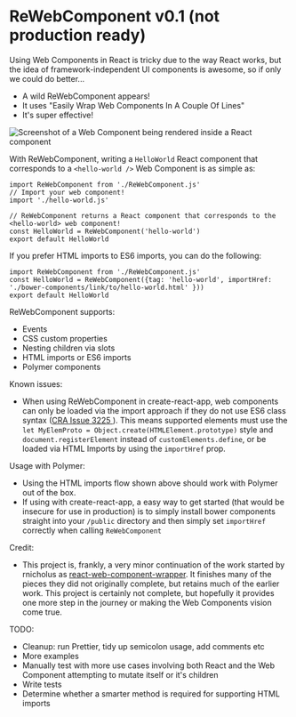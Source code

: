 # ReWebComponent v0.1 (not production ready)

Using Web Components in React is tricky due to the way React works, but the idea of framework-independent UI components is awesome, so if only we could do better...

* A wild ReWebComponent appears!
* It uses "Easily Wrap Web Components In A Couple Of Lines"
* It's super effective!

![Screenshot of a Web Component being rendered inside a React component](https://i.imgur.com/mgEi6B4.png)

With ReWebComponent, writing a `HelloWorld` React component that corresponds to a `<hello-world />` Web Component is as simple as:

```
import ReWebComponent from './ReWebComponent.js'
// Import your web component!
import './hello-world.js'

// ReWebComponent returns a React component that corresponds to the <hello-world> web component!
const HelloWorld = ReWebComponent('hello-world')
export default HelloWorld
```

If you prefer HTML imports to ES6 imports, you can do the following:

```
import ReWebComponent from './ReWebComponent.js'
const HelloWorld = ReWebComponent({tag: 'hello-world', importHref: './bower-components/link/to/hello-world.html' }))
export default HelloWorld
```

ReWebComponent supports:
* Events
* CSS custom properties
* Nesting children via slots
* HTML imports or ES6 imports
* Polymer components

Known issues:
* When using ReWebComponent in create-react-app, web components can only be loaded via the import approach if they do not use ES6 class syntax ([CRA Issue 3225 ](https://github.com/facebookincubator/create-react-app/issues/3225)). This means supported elements must use the `let MyElemProto = Object.create(HTMLElement.prototype)` style and `document.registerElement` instead of `customElements.define`, or be loaded via HTML Imports by using the `importHref` prop.

Usage with Polymer:
* Using the HTML imports flow shown above should work with Polymer out of the box.
* If using with create-react-app, a easy way to get started (that would be insecure for use in production) is to simply install bower components straight into your `/public` directory and then simply set `importHref` correctly when calling `ReWebComponent`

Credit:
* This project is, frankly, a very minor continuation of the work started by rnicholus as [react-web-component-wrapper](https://github.com/rnicholus/react-web-component-wrapper). It finishes many of the pieces they did not originally complete, but retains much of the earlier work. This project is certainly not complete, but hopefully it provides one more step in the journey or making the Web Components vision come true.

TODO:
* Cleanup: run Prettier, tidy up semicolon usage, add comments etc
* More examples
* Manually test with more use cases involving both React and the Web Component attempting to mutate itself or it's children
* Write tests
* Determine whether a smarter method is required for supporting HTML imports
